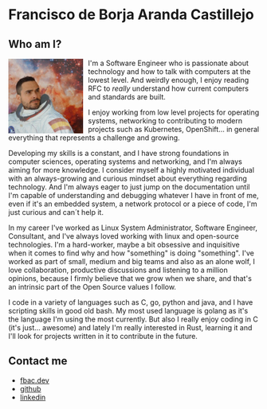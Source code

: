 # Francisco de Borja Aranda Castillejo

## Who am I?

<img style="float: left;  margin-right: 10px;" src="avatar.jpg" width="150" height="150">

I'm a Software Engineer who is passionate about technology and how to talk with computers at the lowest level.
And weirdly enough, I enjoy reading RFC to *really* understand how current computers and standards are built.

I enjoy working from low level projects for operating systems, networking to contributing to modern projects such as Kubernetes, OpenShift... in general everything that represents a challenge and growing.

Developing my skills is a constant, and I have strong foundations in computer sciences, operating systems and networking, and I'm always aiming for more knowledge. 
I consider myself a highly motivated individual with an always-growing and curious mindset about everything regarding technology. And I'm always eager to just jump on the documentation until I'm capable of understanding and debugging whatever I have in front of me, even if it's an embedded system, a network protocol or a piece of code, I'm just curious and can´t help it.

In my career I've worked as Linux System Administrator, Software Engineer, Consultant, and I've always loved working with linux and open-source technologies. I'm a hard-worker, maybe a bit obsessive and inquisitive when it comes to find why and how "something" is doing "something". I've worked as part of small, medium and big teams and also as an alone wolf, I love collaboration, productive discussions and listening to a million opinions, because I firmly believe that we grow when we share, and that's an intrinsic part of the Open Source values I follow.

I code in a variety of languages such as C, go, python and java, and I have scripting skills in good old bash. 
My most used language is golang as it's the language I'm using the most currently. But also I really enjoy coding in C (it's just... awesome) and lately I'm really interested in Rust, learning it and I'll look for projects written in it to contribute in the future.

## Contact me

- [fbac.dev](https://fbac.dev)
- [github](https://github.com/fbac)
- [linkedin](https://www.linkedin.com/in/fbac/)
